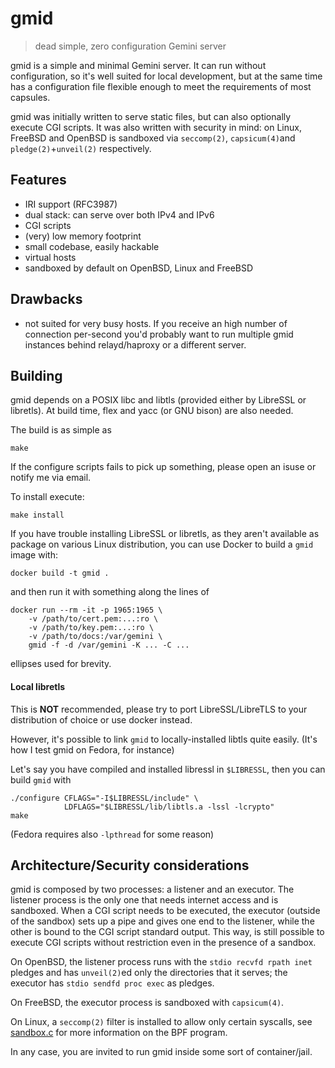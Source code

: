 # gmid

> dead simple, zero configuration Gemini server

gmid is a simple and minimal Gemini server.  It can run without
configuration, so it's well suited for local development, but at the
same time has a configuration file flexible enough to meet the
requirements of most capsules.

gmid was initially written to serve static files, but can also
optionally execute CGI scripts.  It was also written with security in
mind: on Linux, FreeBSD and OpenBSD is sandboxed via `seccomp(2)`,
`capsicum(4)`and `pledge(2)`+`unveil(2)` respectively.


## Features

 - IRI support (RFC3987)
 - dual stack: can serve over both IPv4 and IPv6
 - CGI scripts
 - (very) low memory footprint
 - small codebase, easily hackable
 - virtual hosts
 - sandboxed by default on OpenBSD, Linux and FreeBSD


## Drawbacks

 - not suited for very busy hosts.  If you receive an high number of
   connection per-second you'd probably want to run multiple gmid
   instances behind relayd/haproxy or a different server.

## Building

gmid depends on a POSIX libc and libtls (provided either by LibreSSL
or libretls).  At build time, flex and yacc (or GNU bison) are also
needed.

The build is as simple as

    make

If the configure scripts fails to pick up something, please open an
isuse or notify me via email.

To install execute:

    make install

If you have trouble installing LibreSSL or libretls, as they aren't
available as package on various Linux distribution, you can use Docker
to build a `gmid` image with:

    docker build -t gmid .

and then run it with something along the lines of

    docker run --rm -it -p 1965:1965 \
        -v /path/to/cert.pem:...:ro \
        -v /path/to/key.pem:...:ro \
        -v /path/to/docs:/var/gemini \
        gmid -f -d /var/gemini -K ... -C ...

ellipses used for brevity.

#### Local libretls

This is **NOT** recommended, please try to port LibreSSL/LibreTLS to
your distribution of choice or use docker instead.

However, it's possible to link `gmid` to locally-installed libtls
quite easily.  (It's how I test gmid on Fedora, for instance)

Let's say you have compiled and installed libressl in `$LIBRESSL`,
then you can build `gmid` with

    ./configure CFLAGS="-I$LIBRESSL/include" \
                LDFLAGS="$LIBRESSL/lib/libtls.a -lssl -lcrypto"
    make

(Fedora requires also `-lpthread` for some reason)


## Architecture/Security considerations

gmid is composed by two processes: a listener and an executor.  The
listener process is the only one that needs internet access and is
sandboxed.  When a CGI script needs to be executed, the executor
(outside of the sandbox) sets up a pipe and gives one end to the
listener, while the other is bound to the CGI script standard output.
This way, is still possible to execute CGI scripts without restriction
even in the presence of a sandbox.

On OpenBSD, the listener process runs with the `stdio recvfd rpath
inet` pledges and has `unveil(2)`ed only the directories that it
serves; the executor has `stdio sendfd proc exec` as pledges.

On FreeBSD, the executor process is sandboxed with `capsicum(4)`.

On Linux, a `seccomp(2)` filter is installed to allow only certain
syscalls, see [sandbox.c](sandbox.c) for more information on the BPF
program.

In any case, you are invited to run gmid inside some sort of
container/jail.
